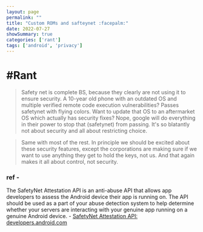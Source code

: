 ```yaml
---
layout: page
permalink: ""
title: "Custom ROMs and safteynet :facepalm:"
date: 2022-07-27
showSummary: true
categories: ['rant']
tags: ['android', 'privacy']
---
```


# #Rant

> Safety net is complete BS, because they clearly are not using it to ensure security. A 10-year old phone with an outdated OS and multiple verified remote code execution vulnerabilities? Passes safetynet with flying colors. Want to update that OS to an aftermarket OS which actually has security fixes? Nope, google will do everything in their power to stop that (safetynet) from passing. It's so blatantly not about security and all about restricting choice.

> Same with most of the rest. In principle we should be excited about these security features, except the corporations are making sure if we want to use anything they get to hold the keys, not us. And that again makes it all about control, not security.

### ref -
  The SafetyNet Attestation API is an anti-abuse API that allows app developers to assess the Android device their app is running on. The API should be used as a part of your abuse detection system to help determine whether your servers are interacting with your genuine app running on a genuine Android device.
        - [SafetyNet Attestation API: developers.android.com](https://developer.android.com/training/safetynet/attestation)